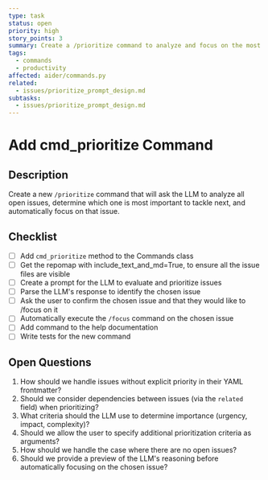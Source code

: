 ```yaml
---
type: task
status: open
priority: high
story_points: 3
summary: Create a /prioritize command to analyze and focus on the most important issue
tags:
  - commands
  - productivity
affected: aider/commands.py
related:
  - issues/prioritize_prompt_design.md
subtasks:
  - issues/prioritize_prompt_design.md
---
```


# Add cmd_prioritize Command

## Description
Create a new `/prioritize` command that will ask the LLM to analyze all open issues, determine which one is most important to tackle next, and automatically focus on that issue.

## Checklist
- [ ] Add `cmd_prioritize` method to the Commands class
- [ ] Get the repomap with include_text_and_md=True, to ensure all the issue files are visible
- [ ] Create a prompt for the LLM to evaluate and prioritize issues
- [ ] Parse the LLM's response to identify the chosen issue
- [ ] Ask the user to confirm the chosen issue and that they would like to /focus on it
- [ ] Automatically execute the `/focus` command on the chosen issue
- [ ] Add command to the help documentation
- [ ] Write tests for the new command

## Open Questions
1. How should we handle issues without explicit priority in their YAML frontmatter?
2. Should we consider dependencies between issues (via the `related` field) when prioritizing?
3. What criteria should the LLM use to determine importance (urgency, impact, complexity)?
4. Should we allow the user to specify additional prioritization criteria as arguments?
5. How should we handle the case where there are no open issues?
6. Should we provide a preview of the LLM's reasoning before automatically focusing on the chosen issue?
